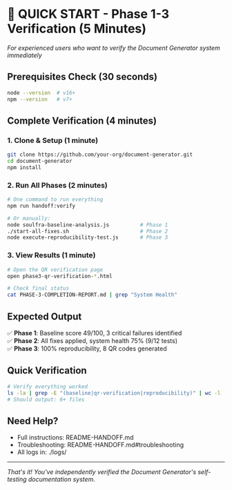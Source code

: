 # 🚀 QUICK START - Phase 1-3 Verification (5 Minutes)

*For experienced users who want to verify the Document Generator system immediately*

## Prerequisites Check (30 seconds)
```bash
node --version  # v16+
npm --version   # v7+
```

## Complete Verification (4 minutes)

### 1. Clone & Setup (1 minute)
```bash
git clone https://github.com/your-org/document-generator.git
cd document-generator
npm install
```

### 2. Run All Phases (2 minutes)
```bash
# One command to run everything
npm run handoff:verify

# Or manually:
node soulfra-baseline-analysis.js          # Phase 1
./start-all-fixes.sh                       # Phase 2
node execute-reproducibility-test.js       # Phase 3
```

### 3. View Results (1 minute)
```bash
# Open the QR verification page
open phase3-qr-verification-*.html

# Check final status
cat PHASE-3-COMPLETION-REPORT.md | grep "System Health"
```

## Expected Output

✅ **Phase 1**: Baseline score 49/100, 3 critical failures identified  
✅ **Phase 2**: All fixes applied, system health 75% (9/12 tests)  
✅ **Phase 3**: 100% reproducibility, 8 QR codes generated  

## Quick Verification

```bash
# Verify everything worked
ls -la | grep -E "(baseline|qr-verification|reproducibility)" | wc -l
# Should output: 6+ files
```

## Need Help?

- Full instructions: README-HANDOFF.md
- Troubleshooting: README-HANDOFF.md#troubleshooting
- All logs in: ./logs/

---

*That's it! You've independently verified the Document Generator's self-testing documentation system.*